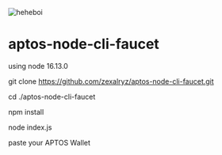 
![heheboi](https://user-images.githubusercontent.com/43920238/184656569-573c77fb-abfd-4880-8903-f09b72225a7d.png)




# aptos-node-cli-faucet
using node 16.13.0

git clone https://github.com/zexalryz/aptos-node-cli-faucet.git

cd ./aptos-node-cli-faucet

npm install

node index.js

paste your APTOS Wallet



